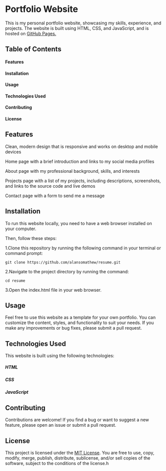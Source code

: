 # Portfolio Website
This is my personal portfolio website, showcasing my skills, experience, and projects. The website is built using HTML, CSS, and JavaScript, and is hosted on [GitHub Pages.](https://pages.github.com/)

## Table of Contents
#### Features
#### Installation
#### Usage
#### Technologies Used
#### Contributing
#### License


## Features

Clean, modern design that is responsive and works on desktop and mobile devices

Home page with a brief introduction and links to my social media profiles

About page with my professional background, skills, and interests

Projects page with a list of my projects, including descriptions, screenshots, and links to the source code and live demos

Contact page with a form to send me a message

## Installation
To run this website locally, you need to have a web browser installed on your computer. 

Then, follow these steps:

1.Clone this repository by running the following command in your terminal or command prompt:
  ```
git clone https://github.com/alansomathew/resume.git
  ```

2.Navigate to the project directory by running the command: 

  ```
cd resume
  ```
3.Open the index.html file in your web browser.

## Usage
Feel free to use this website as a template for your own portfolio. You can customize the content, styles, and functionality to suit your needs. If you make any improvements or bug fixes, please submit a pull request.

## Technologies Used

This website is built using the following technologies:

##### HTML
##### CSS
##### JavaScript

## Contributing

Contributions are welcome! If you find a bug or want to suggest a new feature, please open an issue or submit a pull request.

## License
This project is licensed under the  [MIT License](https://opensource.org/license/mit/). You are free to use, copy, modify, merge, publish, distribute, sublicense, and/or sell copies of the software, subject to the conditions of the license.h
